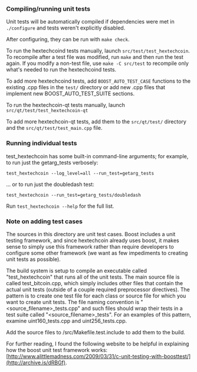 ### Compiling/running unit tests

Unit tests will be automatically compiled if dependencies were met in `./configure`
and tests weren't explicitly disabled.

After configuring, they can be run with `make check`.

To run the hextechcoind tests manually, launch `src/test/test_hextechcoin`. To recompile
after a test file was modified, run `make` and then run the test again. If you
modify a non-test file, use `make -C src/test` to recompile only what's needed
to run the hextechcoind tests.

To add more hextechcoind tests, add `BOOST_AUTO_TEST_CASE` functions to the existing
.cpp files in the `test/` directory or add new .cpp files that
implement new BOOST_AUTO_TEST_SUITE sections.

To run the hextechcoin-qt tests manually, launch `src/qt/test/test_hextechcoin-qt`

To add more hextechcoin-qt tests, add them to the `src/qt/test/` directory and
the `src/qt/test/test_main.cpp` file.

### Running individual tests

test_hextechcoin has some built-in command-line arguments; for
example, to run just the getarg_tests verbosely:

    test_hextechcoin --log_level=all --run_test=getarg_tests

... or to run just the doubledash test:

    test_hextechcoin --run_test=getarg_tests/doubledash

Run `test_hextechcoin --help` for the full list.

### Note on adding test cases

The sources in this directory are unit test cases.  Boost includes a
unit testing framework, and since hextechcoin already uses boost, it makes
sense to simply use this framework rather than require developers to
configure some other framework (we want as few impediments to creating
unit tests as possible).

The build system is setup to compile an executable called "test_hextechcoin"
that runs all of the unit tests.  The main source file is called
test_bitcoin.cpp, which simply includes other files that contain the
actual unit tests (outside of a couple required preprocessor
directives).  The pattern is to create one test file for each class or
source file for which you want to create unit tests.  The file naming
convention is "<source_filename>_tests.cpp" and such files should wrap
their tests in a test suite called "<source_filename>_tests".  For an
examples of this pattern, examine uint160_tests.cpp and
uint256_tests.cpp.

Add the source files to /src/Makefile.test.include to add them to the build.

For further reading, I found the following website to be helpful in
explaining how the boost unit test framework works:
[http://www.alittlemadness.com/2009/03/31/c-unit-testing-with-boosttest/](http://archive.is/dRBGf).
